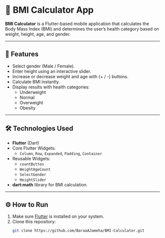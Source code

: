 # 🧮 BMI Calculator App

**BMI Calculator** is a Flutter-based mobile application that calculates the Body Mass Index (BMI)
and determines the user’s health category based on weight, height, age, and gender.

---

## 📱 Features
- Select gender (Male / Female).
- Enter height using an interactive slider.
- Increase or decrease weight and age with (+ / -) buttons.
- Calculate BMI instantly.
- Display results with health categories:
  - Underweight
  - Normal
  - Overweight
  - Obesity

---

## 🛠️ Technologies Used
- **Flutter** (Dart)
- Core Flutter Widgets:
  - `Column`, `Row`, `Expanded`, `Padding`, `Container`
- Reusable Widgets:
  - `countButton`
  - `WeightAgeCount`
  - `SelectGender`
  - `HeightSlider`
- **dart:math** library for BMI calculation.

---

## ⚙️ How to Run
1. Make sure [Flutter](https://docs.flutter.dev/get-started/install) is installed on your system.
2. Clone this repository:
   ```bash
   git clone https://github.com/BaraaAJameha/BMI-Calculator.git


